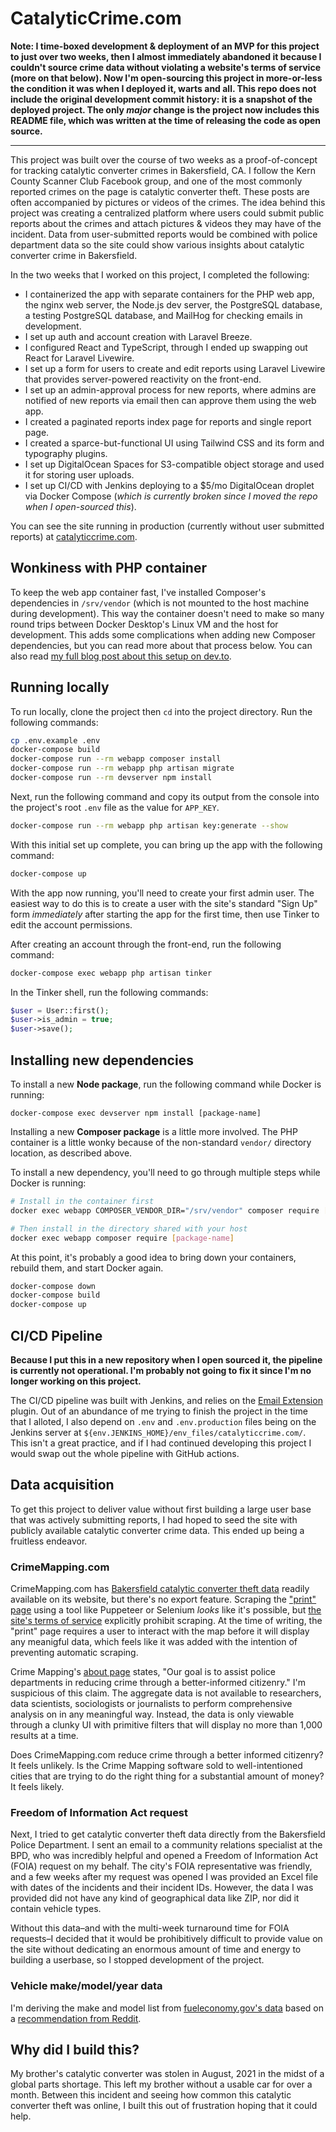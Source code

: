 # CatalyticCrime.com

**Note: I time-boxed development & deployment of an MVP for this project to just over two weeks, then I almost immediately abandoned it because I couldn't source crime data without violating a website's terms of service (more on that below). Now I'm open-sourcing this project in more-or-less the condition it was when I deployed it, warts and all. This repo does not include the original development commit history: it is a snapshot of the deployed project. The only _major_ change is the project now includes this README file, which was written at the time of releasing the code as open source.**

---

This project was built over the course of two weeks as a proof-of-concept for tracking catalytic converter crimes in Bakersfield, CA. I follow the Kern County Scanner Club Facebook group, and one of the most commonly reported crimes on the page is catalytic converter theft. These posts are often accompanied by pictures or videos of the crimes. The idea behind this project was creating a centralized platform where users could submit public reports about the crimes and attach pictures & videos they may have of the incident. Data from user-submitted reports would be combined with police department data so the site could show various insights about catalytic converter crime in Bakersfield.

In the two weeks that I worked on this project, I completed the following:

- I containerized the app with separate containers for the PHP web app, the nginx web server, the Node.js dev server, the PostgreSQL database, a testing PostgreSQL database, and MailHog for checking emails in development.
- I set up auth and account creation with Laravel Breeze.
- I configured React and TypeScript, through I ended up swapping out React for Laravel Livewire.
- I set up a form for users to create and edit reports using Laravel Livewire that provides server-powered reactivity on the front-end.
- I set up an admin-approval process for new reports, where admins are notified of new reports via email then can approve them using the web app.
- I created a paginated reports index page for reports and single report page.
- I created a sparce-but-functional UI using Tailwind CSS and its form and typography plugins.
- I set up DigitalOcean Spaces for S3-compatible object storage and used it for storing user uploads.
- I set up CI/CD with Jenkins deploying to a $5/mo DigitalOcean droplet via Docker Compose (_which is currently broken since I moved the repo when I open-sourced this_).

You can see the site running in production (currently without user submitted reports) at [catalyticcrime.com](https://catalyticcrime.com).

## Wonkiness with PHP container

To keep the web app container fast, I've installed Composer's dependencies in `/srv/vendor` (which is not mounted to the host machine during development). This way the container doesn't need to make so many round trips between Docker Desktop's Linux VM and the host for development. This adds some complications when adding new Composer dependencies, but you can read more about that process below. You can also read [my full blog post about this setup on dev.to](https://dev.to/tylerlwsmith/speed-up-laravel-in-docker-by-moving-vendor-directory-19b9).

## Running locally

To run locally, clone the project then `cd` into the project directory. Run the following commands:

```sh
cp .env.example .env
docker-compose build
docker-compose run --rm webapp composer install
docker-compose run --rm webapp php artisan migrate
docker-compose run --rm devserver npm install
```

Next, run the following command and copy its output from the console into the project's root `.env` file as the value for `APP_KEY`.

```sh
docker-compose run --rm webapp php artisan key:generate --show
```

With this initial set up complete, you can bring up the app with the following command:

```sh
docker-compose up
```

With the app now running, you'll need to create your first admin user. The easiest way to do this is to create a user with the site's standard "Sign Up" form _immediately_ after starting the app for the first time, then use Tinker to edit the account permissions.

After creating an account through the front-end, run the following command:

```sh
docker-compose exec webapp php artisan tinker
```

In the Tinker shell, run the following commands:

```php
$user = User::first();
$user->is_admin = true;
$user->save();
```

## Installing new dependencies

To install a new **Node package**, run the following command while Docker is running:

```
docker-compose exec devserver npm install [package-name]
```

Installing a new **Composer package** is a little more involved. The PHP container is a little wonky because of the non-standard `vendor/` directory location, as described above.

To install a new dependency, you'll need to go through multiple steps while Docker is running:

```sh
# Install in the container first
docker exec webapp COMPOSER_VENDOR_DIR="/srv/vendor" composer require [package-name]

# Then install in the directory shared with your host
docker exec webapp composer require [package-name]
```

At this point, it's probably a good idea to bring down your containers, rebuild them, and start Docker again.

```sh
docker-compose down
docker-compose build
docker-compose up
```

## CI/CD Pipeline

**Because I put this in a new repository when I open sourced it, the pipeline is currently not operational. I'm probably not going to fix it since I'm no longer working on this project.**

The CI/CD pipeline was built with Jenkins, and relies on the [Email Extension](https://plugins.jenkins.io/email-ext/) plugin. Out of an abundance of me trying to finish the project in the time that I alloted, I also depend on `.env` and `.env.production` files being on the Jenkins server at `${env.JENKINS_HOME}/env_files/catalyticcrime.com/`. This isn't a great practice, and if I had continued developing this project I would swap out the whole pipeline with GitHub actions.

## Data acquisition

To get this project to deliver value without first building a large user base that was actively submitting reports, I had hoped to seed the site with publicly available catalytic converter crime data. This ended up being a fruitless endeavor.

### CrimeMapping.com

CrimeMapping.com has [Bakersfield catalytic converter theft data](https://www.crimemapping.com/map/agency/19) readily available on its website, but there's no export feature. Scraping the ["print" page](https://www.crimemapping.com/Print?dteFrom=10-1-2021&dteTo=10-31-2021&attr=[%2214%22]&ext={%22type%22:%22extent%22,%22xmin%22:-13307636.710159209,%22ymin%22:4189123.318966664,%22xmax%22:-13190993.804996189,%22ymax%22:4240183.253861093,%22spatialReference%22:{%22wkid%22:102100},%22cache%22:{%22_parts%22:[{%22extent%22:{%22type%22:%22extent%22,%22xmin%22:-13307636.710159209,%22ymin%22:4189123.318966664,%22xmax%22:-13190993.804996189,%22ymax%22:4240183.253861093,%22spatialReference%22:{%22wkid%22:102100}},%22frameIds%22:[0]}]}}&tmpfilt={%22PreviousID%22:%224%22,%22PreviousNumDays%22:28,%22PreviousName%22:%22Previous%204%20Weeks%22,%22FilterType%22:%22Previous%22,%22ExplicitStartDate%22:%2220211004%22,%22ExplicitEndDate%22:%2220211031%22}&agfilt=[]&bmpid=1&disacpt=false) using a tool like Puppeteer or Selenium _looks_ like it's possible, but [the site's terms of service](https://www.crimemapping.com/Home/TermsAndConditions) explicitly prohibit scraping. At the time of writing, the "print" page requires a user to interact with the map before it will display any meanigful data, which feels like it was added with the intention of preventing automatic scraping.

Crime Mapping's [about page](https://www.crimemapping.com/about) states, "Our goal is to assist police departments in reducing crime through a better-informed citizenry." I'm suspicious of this claim. The aggregate data is not available to researchers, data scientists, sociologists or journalists to perform comprehensive analysis on in any meaningful way. Instead, the data is only viewable through a clunky UI with primitive filters that will display no more than 1,000 results at a time.

Does CrimeMapping.com reduce crime through a better informed citizenry? It feels unlikely. Is the Crime Mapping software sold to well-intentioned cities that are trying to do the right thing for a substantial amount of money? It feels likely.

### Freedom of Information Act request

Next, I tried to get catalytic converter theft data directly from the Bakersfield Police Department. I sent an email to a community relations specialist at the BPD, who was incredibly helpful and opened a Freedom of Information Act (FOIA) request on my behalf. The city's FOIA representative was friendly, and a few weeks after my request was opened I was provided an Excel file with dates of the incidents and their incident IDs. However, the data I was provided did not have any kind of geographical data like ZIP, nor did it contain vehicle types.

Without this data–and with the multi-week turnaround time for FOIA requests–I decided that it would be prohibitively difficult to provide value on the site without dedicating an enormous amount of time and energy to building a userbase, so I stopped development of the project.

### Vehicle make/model/year data

I'm deriving the make and model list from [fueleconomy.gov's data](https://www.fueleconomy.gov/feg/download.shtml) based on a [recommendation from Reddit](https://www.reddit.com/r/datasets/comments/57t2xj/vehicle_make_model_specification_dataset/).

## Why did I build this?

My brother's catalytic converter was stolen in August, 2021 in the midst of a global parts shortage. This left my brother without a usable car for over a month. Between this incident and seeing how common this catalytic converter theft was online, I built this out of frustration hoping that it could help.
